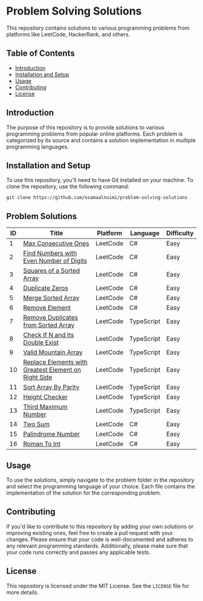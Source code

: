 # Problem Solving Solutions

This repository contains solutions to various programming problems from platforms like LeetCode, HackerRank, and others.

## Table of Contents

- [Introduction](#introduction)
- [Installation and Setup](#installation-and-setup)
- [Usage](#usage)
- [Contributing](#contributing)
- [License](#license)

## Introduction

The purpose of this repository is to provide solutions to various programming problems from popular online platforms. Each problem is categorized by its source and contains a solution implementation in multiple programming languages.

## Installation and Setup

To use this repository, you'll need to have Git installed on your machine. To clone the repository, use the following command:<br />
```console
git clone https://github.com/osamaalnuimi/problem-solving-solutions
```


## Problem Solutions

| ID | Title | Platform | Language | Difficulty |
|----|-------|----------|------------|----------|
| 1 | [Max Consecutive Ones](https://leetcode.com/explore/learn/card/fun-with-arrays/521/introduction/3238/) | LeetCode | C# | Easy
| 2 | [Find Numbers with Even Number of Digits](https://leetcode.com/explore/learn/card/fun-with-arrays/521/introduction/3237/)| LeetCode | C# | Easy
| 3 | [Squares of a Sorted Array](https://leetcode.com/explore/learn/card/fun-with-arrays/521/introduction/3240/) | LeetCode | C# | Easy
| 4 | [Duplicate Zeros](https://leetcode.com/explore/learn/card/fun-with-arrays/525/inserting-items-into-an-array/3245/) | LeetCode | C# | Easy
| 5 | [Merge Sorted Array](https://leetcode.com/explore/learn/card/fun-with-arrays/525/inserting-items-into-an-array/3253/) | LeetCode | C# | Easy
| 6 | [Remove Element](https://leetcode.com/explore/learn/card/fun-with-arrays/526/deleting-items-from-an-array/3247/) | LeetCode | C# | Easy
| 7 | [Remove Duplicates from Sorted Array](https://leetcode.com/explore/learn/card/fun-with-arrays/526/deleting-items-from-an-array/3248/) | LeetCode | TypeScript | Easy
| 8 | [Check If N and Its Double Exist](https://leetcode.com/explore/learn/card/fun-with-arrays/527/searching-for-items-in-an-array/3250/) | LeetCode | TypeScript | Easy
| 9 | [Valid Mountain Array](https://leetcode.com/explore/learn/card/fun-with-arrays/527/searching-for-items-in-an-array/3251/) | LeetCode | TypeScript | Easy
| 10 | [Replace Elements with Greatest Element on Right Side](https://leetcode.com/explore/learn/card/fun-with-arrays/511/in-place-operations/3259/) | LeetCode | TypeScript | Easy
| 11 | [Sort Array By Parity](https://leetcode.com/explore/learn/card/fun-with-arrays/511/in-place-operations/3260/) | LeetCode | TypeScript | Easy
| 12 | [Height Checker](https://leetcode.com/explore/learn/card/fun-with-arrays/523/conclusion/3228/) | LeetCode | TypeScript | Easy
| 13 | [Third Maximum Number](https://leetcode.com/explore/learn/card/fun-with-arrays/523/conclusion/3231/) | LeetCode | TypeScript | Easy
| 14 | [Two Sum](https://leetcode.com/problems/two-sum/description/) | LeetCode | C# | Easy
| 15 | [Palindrome Number](https://leetcode.com/problems/palindrome-number/description/) | LeetCode | C# | Easy
| 16 | [Roman To Int](https://leetcode.com/problems/roman-to-integer/description/) | LeetCode | C# | Easy
## Usage

To use the solutions, simply navigate to the problem folder in the repository and select the programming language of your choice. Each file contains the implementation of the solution for the corresponding problem.

## Contributing

If you'd like to contribute to this repository by adding your own solutions or improving existing ones, feel free to create a pull request with your changes. Please ensure that your code is well-documented and adheres to any relevant programming standards. Additionally, please make sure that your code runs correctly and passes any applicable tests.

## License

This repository is licensed under the MIT License. See the `LICENSE` file for more details.


